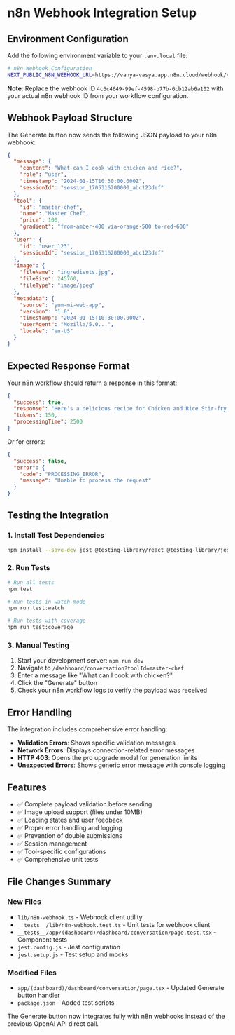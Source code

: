 # n8n Webhook Integration Setup

## Environment Configuration

Add the following environment variable to your `.env.local` file:

```bash
# n8n Webhook Configuration
NEXT_PUBLIC_N8N_WEBHOOK_URL=https://vanya-vasya.app.n8n.cloud/webhook/4c6c4649-99ef-4598-b77b-6cb12ab6a102
```

**Note**: Replace the webhook ID `4c6c4649-99ef-4598-b77b-6cb12ab6a102` with your actual n8n webhook ID from your workflow configuration.

## Webhook Payload Structure

The Generate button now sends the following JSON payload to your n8n webhook:

```json
{
  "message": {
    "content": "What can I cook with chicken and rice?",
    "role": "user",
    "timestamp": "2024-01-15T10:30:00.000Z",
    "sessionId": "session_1705316200000_abc123def"
  },
  "tool": {
    "id": "master-chef",
    "name": "Master Chef", 
    "price": 100,
    "gradient": "from-amber-400 via-orange-500 to-red-600"
  },
  "user": {
    "id": "user_123",
    "sessionId": "session_1705316200000_abc123def"
  },
  "image": {
    "fileName": "ingredients.jpg",
    "fileSize": 245760,
    "fileType": "image/jpeg"
  },
  "metadata": {
    "source": "yum-mi-web-app",
    "version": "1.0",
    "timestamp": "2024-01-15T10:30:00.000Z",
    "userAgent": "Mozilla/5.0...",
    "locale": "en-US"
  }
}
```

## Expected Response Format

Your n8n workflow should return a response in this format:

```json
{
  "success": true,
  "response": "Here's a delicious recipe for Chicken and Rice Stir-fry: [detailed recipe follows...]",
  "tokens": 150,
  "processingTime": 2500
}
```

Or for errors:
```json
{
  "success": false,
  "error": {
    "code": "PROCESSING_ERROR",
    "message": "Unable to process the request"
  }
}
```

## Testing the Integration

### 1. Install Test Dependencies

```bash
npm install --save-dev jest @testing-library/react @testing-library/jest-dom @types/jest ts-jest next/jest
```

### 2. Run Tests

```bash
# Run all tests
npm test

# Run tests in watch mode
npm run test:watch

# Run tests with coverage
npm run test:coverage
```

### 3. Manual Testing

1. Start your development server: `npm run dev`
2. Navigate to `/dashboard/conversation?toolId=master-chef`
3. Enter a message like "What can I cook with chicken?"
4. Click the "Generate" button
5. Check your n8n workflow logs to verify the payload was received

## Error Handling

The integration includes comprehensive error handling:

- **Validation Errors**: Shows specific validation messages
- **Network Errors**: Displays connection-related error messages  
- **HTTP 403**: Opens the pro upgrade modal for generation limits
- **Unexpected Errors**: Shows generic error message with console logging

## Features

- ✅ Complete payload validation before sending
- ✅ Image upload support (files under 10MB)
- ✅ Loading states and user feedback
- ✅ Proper error handling and logging
- ✅ Prevention of double submissions
- ✅ Session management
- ✅ Tool-specific configurations
- ✅ Comprehensive unit tests

## File Changes Summary

### New Files
- `lib/n8n-webhook.ts` - Webhook client utility
- `__tests__/lib/n8n-webhook.test.ts` - Unit tests for webhook client
- `__tests__/app/(dashboard)/dashboard/conversation/page.test.tsx` - Component tests
- `jest.config.js` - Jest configuration
- `jest.setup.js` - Test setup and mocks

### Modified Files
- `app/(dashboard)/dashboard/conversation/page.tsx` - Updated Generate button handler
- `package.json` - Added test scripts

The Generate button now integrates fully with n8n webhooks instead of the previous OpenAI API direct call.
